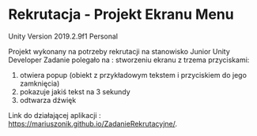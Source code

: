 # Rekrutacja - Projekt Ekranu Menu
Unity Version 2019.2.9f1 Personal

Projekt wykonany na potrzeby rekrutacji na stanowisko Junior Unity Developer
Zadanie polegało na : 
stworzeniu ekranu z trzema przyciskami:
1) otwiera popup (obiekt z przykładowym tekstem i przyciskiem do jego zamknięcia)
2) pokazuje jakiś tekst na 3 sekundy
3) odtwarza dźwięk

Link do działającej aplikacji : https://mariuszonik.github.io/ZadanieRekrutacyjne/.
